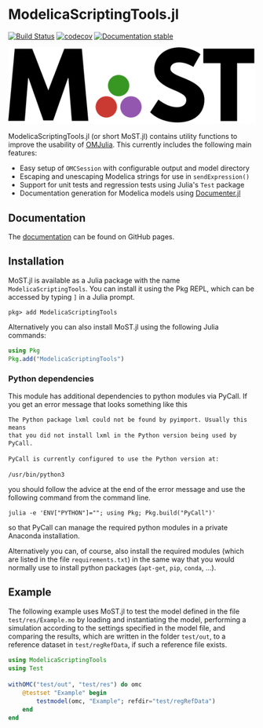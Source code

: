 # ModelicaScriptingTools.jl

[![Build Status](https://travis-ci.com/THM-MoTE/ModelicaScriptingTools.jl.svg?branch=master)](https://travis-ci.com/THM-MoTE/ModelicaScriptingTools.jl)
[![codecov](https://codecov.io/gh/THM-MoTE/ModelicaScriptingTools.jl/branch/master/graph/badge.svg)](https://codecov.io/gh/THM-MoTE/ModelicaScriptingTools.jl)
[![Documentation stable](https://img.shields.io/badge/docs-stable-blue.svg)](https://thm-mote.github.io/ModelicaScriptingTools.jl/dev/)


![MoST.jl](docs/src/assets/logo.svg)

ModelicaScriptingTools.jl (or short MoST.jl) contains utility functions to improve the usability of [OMJulia](https://github.com/OpenModelica/OMJulia.jl).
This currently includes the following main features:

* Easy setup of `OMCSession` with configurable output and model directory
* Escaping and unescaping Modelica strings for use in `sendExpression()`
* Support for unit tests and regression tests using Julia's `Test` package
* Documentation generation for Modelica models using [Documenter.jl](https://github.com/JuliaDocs/Documenter.jl)

## Documentation

The [documentation](https://thm-mote.github.io/ModelicaScriptingTools.jl/dev/) can be found on GitHub pages.

## Installation

MoST.jl is available as a Julia package with the name `ModelicaScriptingTools`.
You can install it using the Pkg REPL, which can be accessed by typing `]` in a Julia prompt.

```verbatim
pkg> add ModelicaScriptingTools
```

Alternatively you can also install MoST.jl using the following Julia commands:

```julia
using Pkg
Pkg.add("ModelicaScriptingTools")
```

### Python dependencies

This module has additional dependencies to python modules via PyCall.
If you get an error message that looks something like this

```verbatim
The Python package lxml could not be found by pyimport. Usually this means
that you did not install lxml in the Python version being used by PyCall.

PyCall is currently configured to use the Python version at:

/usr/bin/python3
```

you should follow the advice at the end of the error message and use the following command from the command line.

```
julia -e 'ENV["PYTHON"]=""; using Pkg; Pkg.build("PyCall")'
```

so that PyCall can manage the required python modules in a private Anaconda installation.

Alternatively you can, of course, also install the required modules (which are listed in the file `requirements.txt`) in the same way that you would normally use to install python packages (`apt-get`, `pip`, `conda`, ...).

## Example

The following example uses MoST.jl to test the model defined in the file `test/res/Èxample.mo` by loading and instantiating the model, performing a simulation according to the settings specified in the model file, and comparing the results, which are written in the folder `test/out`, to a reference dataset in `test/regRefData`, if such a reference file exists.

``` julia
using ModelicaScriptingTools
using Test

withOMC("test/out", "test/res") do omc
    @testset "Example" begin
        testmodel(omc, "Example"; refdir="test/regRefData")
    end
end
```
